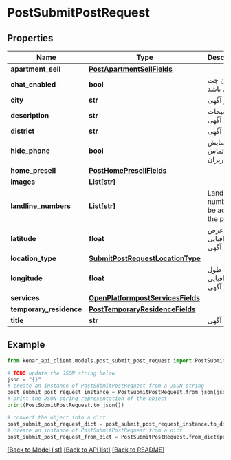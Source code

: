 # PostSubmitPostRequest


## Properties

Name | Type | Description | Notes
------------ | ------------- | ------------- | -------------
**apartment_sell** | [**PostApartmentSellFields**](PostApartmentSellFields.md) |  | [optional] 
**chat_enabled** | **bool** | امکان چت فعال باشد | 
**city** | **str** | شهر آگهی | 
**description** | **str** | توضیحات آگهی | 
**district** | **str** | محله آگهی | [optional] 
**hide_phone** | **bool** | عدم نمایش شماره تماس به کاربران | 
**home_presell** | [**PostHomePresellFields**](PostHomePresellFields.md) |  | [optional] 
**images** | **List[str]** |  | 
**landline_numbers** | **List[str]** | Landline numbers to be added to the post | [optional] 
**latitude** | **float** | عرض جغرافیایی آگهی | [optional] 
**location_type** | [**SubmitPostRequestLocationType**](SubmitPostRequestLocationType.md) |  | 
**longitude** | **float** | طول جغرافیایی آگهی | [optional] 
**services** | [**OpenPlatformpostServicesFields**](OpenPlatformpostServicesFields.md) |  | [optional] 
**temporary_residence** | [**PostTemporaryResidenceFields**](PostTemporaryResidenceFields.md) |  | [optional] 
**title** | **str** | عنوان آگهی | 

## Example

```python
from kenar_api_client.models.post_submit_post_request import PostSubmitPostRequest

# TODO update the JSON string below
json = "{}"
# create an instance of PostSubmitPostRequest from a JSON string
post_submit_post_request_instance = PostSubmitPostRequest.from_json(json)
# print the JSON string representation of the object
print(PostSubmitPostRequest.to_json())

# convert the object into a dict
post_submit_post_request_dict = post_submit_post_request_instance.to_dict()
# create an instance of PostSubmitPostRequest from a dict
post_submit_post_request_from_dict = PostSubmitPostRequest.from_dict(post_submit_post_request_dict)
```
[[Back to Model list]](../README.md#documentation-for-models) [[Back to API list]](../README.md#documentation-for-api-endpoints) [[Back to README]](../README.md)


